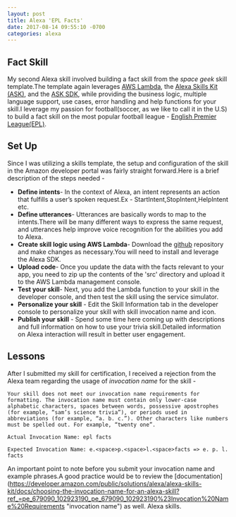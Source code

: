 ```yaml
---
layout: post
title: Alexa 'EPL Facts'
date: 2017-08-14 09:55:10 -0700
categories: alexa
---
```


## Fact Skill
My second Alexa skill involved building a fact skill from the _space geek_ skill template.The template again leverages [AWS Lambda](https://aws.amazon.com/lambda "AWSLambda"), the [Alexa Skills Kit (ASK)](https://developer.amazon.com/alexa-skills-kit "ASK"), and the [ASK SDK](https://developer.amazon.com/blogs/post/Tx213D2XQIYH864/Announcing-the-Alexa-Skills-Kit-for-Node-js "ASK SDK"), while providing the business logic, multiple language support, use cases, error handling and help functions for your skill.I leverage my passion for football(soccer, as we like to call it in the U.S) to build a fact skill on the most popular football league - [English Premier League(EPL)](https://en.wikipedia.org/wiki/Premier_League "EPL").

## Set Up
Since I was utilizing a skills template, the setup and configuration of the skill in the Amazon developer portal was fairly straight forward.Here is a brief description of the steps needed -

- **Define intents**- In the context of Alexa, an intent represents an action that fulfills a user’s spoken request.Ex - StartIntent,StopIntent,HelpIntent etc.
- **Define utterances**- Utterances are basically words to map to the intents.There will be many different ways to express the same request, and utterances help improve voice recognition for the abilities you add to Alexa.
- **Create skill logic using AWS Lambda**- Download the [github](https://github.com/alexa/skill-sample-nodejs-fact) repository and make changes as necessary.You will need to install and leverage the Alexa SDK.
- **Upload code**- Once you update the data with the facts relevant to your app, you need to zip up the contents of the 'src' directory and upload it to the AWS Lambda management console.
- **Test your skill**- Next, you add the Lambda function to your skill in the developer console, and then test the skill using the service simulator.
- **Personalize your skill** - Edit the Skill Information tab in the developer console to personalize your skill with skill invocation name and icon.
- **Publish your skill** - Spend some time here coming up with descriptions and full information on how to use your trivia skill.Detailed information on Alexa interaction will result in better user engagement.

## Lessons
After I submitted my skill for certification, I received a rejection from the Alexa team regarding the usage of _invocation name_ for the skill -

```
Your skill does not meet our invocation name requirements for formatting. The invocation name must contain only lower-case alphabetic characters, spaces between words, possessive apostrophes (for example, “sam’s science trivia”), or periods used in abbreviations (for example, “a. b. c.”). Other characters like numbers must be spelled out. For example, “twenty one”. 

Actual Invocation Name: epl facts

Expected Invocation Name: e.<space>p.<space>l.<space>facts => e. p. l. facts

```
An important point to note before you submit your invocation name and example phrases.A good practice would be to review the [documentation] (https://developer.amazon.com/public/solutions/alexa/alexa-skills-kit/docs/choosing-the-invocation-name-for-an-alexa-skill?ref_=pe_679090_102923190_pe_679090_102923190%23Invocation%20Name%20Requirements "invocation name") as well.
Alexa skills.